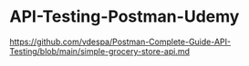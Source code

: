 # API-Testing-Postman-Udemy
https://github.com/vdespa/Postman-Complete-Guide-API-Testing/blob/main/simple-grocery-store-api.md
